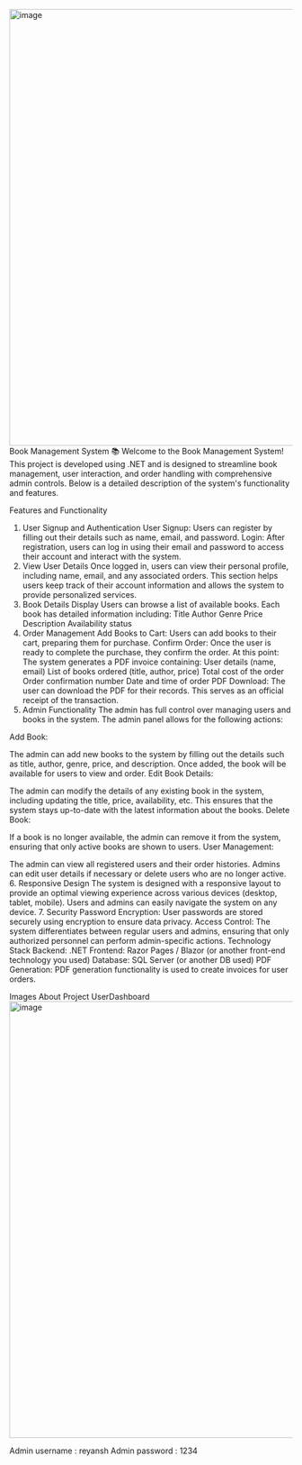 <img width="775" alt="image" src="https://github.com/user-attachments/assets/0f9c1f56-188a-46f0-a698-ce145bd5bdc1">Book Management System 📚
Welcome to the Book Management System! This project is developed using .NET and is designed to streamline book management, user interaction, and order handling with comprehensive admin controls. Below is a detailed description of the system's functionality and features.

Features and Functionality
1. User Signup and Authentication
User Signup: Users can register by filling out their details such as name, email, and password.
Login: After registration, users can log in using their email and password to access their account and interact with the system.
2. View User Details
Once logged in, users can view their personal profile, including name, email, and any associated orders.
This section helps users keep track of their account information and allows the system to provide personalized services.
3. Book Details Display
Users can browse a list of available books.
Each book has detailed information including:
Title
Author
Genre
Price
Description
Availability status
4. Order Management
Add Books to Cart: Users can add books to their cart, preparing them for purchase.
Confirm Order: Once the user is ready to complete the purchase, they confirm the order. At this point:
The system generates a PDF invoice containing:
User details (name, email)
List of books ordered (title, author, price)
Total cost of the order
Order confirmation number
Date and time of order
PDF Download: The user can download the PDF for their records. This serves as an official receipt of the transaction.
5. Admin Functionality
The admin has full control over managing users and books in the system. The admin panel allows for the following actions:

Add Book:

The admin can add new books to the system by filling out the details such as title, author, genre, price, and description.
Once added, the book will be available for users to view and order.
Edit Book Details:

The admin can modify the details of any existing book in the system, including updating the title, price, availability, etc.
This ensures that the system stays up-to-date with the latest information about the books.
Delete Book:

If a book is no longer available, the admin can remove it from the system, ensuring that only active books are shown to users.
User Management:

The admin can view all registered users and their order histories.
Admins can edit user details if necessary or delete users who are no longer active.
6. Responsive Design
The system is designed with a responsive layout to provide an optimal viewing experience across various devices (desktop, tablet, mobile).
Users and admins can easily navigate the system on any device.
7. Security
Password Encryption: User passwords are stored securely using encryption to ensure data privacy.
Access Control: The system differentiates between regular users and admins, ensuring that only authorized personnel can perform admin-specific actions.
Technology Stack
Backend: .NET 
Frontend: Razor Pages / Blazor (or another front-end technology you used)
Database: SQL Server (or another DB used)
PDF Generation: PDF generation functionality is used to create invoices for user orders.

Images About Project 
UserDashboard
<img width="775" alt="image" src="https://github.com/user-attachments/assets/be33442d-be25-4410-b0f0-f89f43671be9">



Admin username : reyansh
Admin password : 1234
